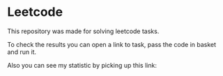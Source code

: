 # Leetcode

This repository was made for solving leetcode tasks. 

To check the results you can open a link to task, pass the code in basket and run it.

Also you can see my statistic by picking up this link: 

